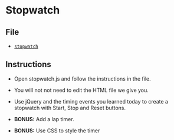 # Stopwatch

## File

* [`stopwatch`](Unsolved/stopwatch.js)

## Instructions

* Open stopwatch.js and follow the instructions in the file.

* You will not not need to edit the HTML file we give you.

* Use jQuery and the timing events you learned today to create a stopwatch with Start, Stop and Reset buttons.

* **BONUS:** Add a lap timer.

* **BONUS:** Use CSS to style the timer
